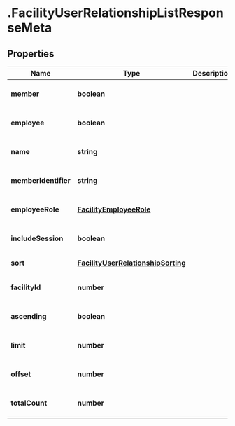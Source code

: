 # .FacilityUserRelationshipListResponseMeta

## Properties

Name | Type | Description | Notes
------------ | ------------- | ------------- | -------------
**member** | **boolean** |  | [optional] [default to undefined]
**employee** | **boolean** |  | [optional] [default to undefined]
**name** | **string** |  | [optional] [default to undefined]
**memberIdentifier** | **string** |  | [optional] [default to undefined]
**employeeRole** | [**FacilityEmployeeRole**](FacilityEmployeeRole.md) |  | [optional] [default to undefined]
**includeSession** | **boolean** |  | [optional] [default to undefined]
**sort** | [**FacilityUserRelationshipSorting**](FacilityUserRelationshipSorting.md) |  | [default to undefined]
**facilityId** | **number** |  | [optional] [default to undefined]
**ascending** | **boolean** |  | [optional] [default to undefined]
**limit** | **number** |  | [optional] [default to undefined]
**offset** | **number** |  | [optional] [default to undefined]
**totalCount** | **number** |  | [optional] [default to undefined]

